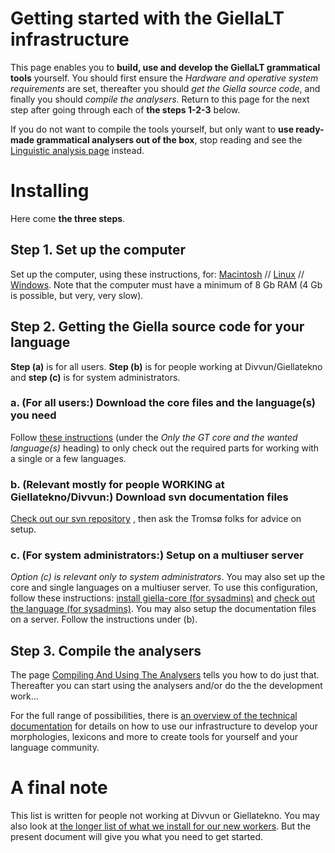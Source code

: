 # Getting started with the GiellaLT infrastructure

This page enables you to **build, use and develop the GiellaLT grammatical tools** yourself. You should first ensure the *Hardware and operative system requirements* are set, thereafter you should *get the Giella source code*, and finally you should *compile the analysers*. Return to this page for the next step after going through each of **the steps 1-2-3** below.

If you do not want to compile the tools yourself, but only want to **use ready-made grammatical analysers out of the box**, stop reading and see the  [Linguistic analysis page](../ling/LinguisticAnalysis.html) instead. 

# Installing

Here come  **the three steps**.

## Step 1. Set up the computer

Set up the computer, using these instructions, for: [Macintosh](GettingStartedOnTheMac.md) // [Linux](GettingStartedOnLinux.md) // [Windows](GettingStartedOnWindows.md). Note that the computer must have a minimum of 8 Gb RAM (4 Gb is possible, but very, very slow). 


## Step 2. Getting the Giella source code for your language

**Step (a)** is for all users. **Step (b)** is for people working at Divvun/Giellatekno and **step (c)** is for system administrators.

### a. (For all users:) Download the core files and the language(s) you need 


Follow [these instructions](infraremake/GettingStartedWithTheNewInfra.md)
(under the *Only the GT core and the wanted language(s)* heading) to only
check out the required parts for working with a single or a few languages.


### b. (Relevant mostly for people WORKING at Giellatekno/Divvun:) Download svn documentation files 

[Check out our svn repository](../tools/docu-svn-user.md) , then ask the Tromsø folks for advice on setup.

### c. (For system administrators:) Setup on a multiuser server 
*Option (c) is relevant only to system administrators*. You may also set up the core and single languages on a multiuser server. To use this configuration, follow these instructions: [install giella-core (for sysadmins)](SettingUpAMultiuserServer.md) and [check out the language (for sysadmins)](GettingStartedOnAServer.md). You may also setup the documentation files on a server. Follow the instructions under (b). 


## Step 3. Compile the analysers


The page [Compiling And Using The Analysers](CompilingAndUsingTheAnalysers.md) 
tells you how to do just that. Thereafter you can start using the analysers and/or 
do the the development work…


For the full range of possibilities, there is 
[an overview of the technical documentation](Infrastructure.md) for details on how to use our
infrastructure to develop your morphologies, lexicons and more to create tools
for yourself and your language community.


# A final note


This list is written for people not working at Divvun or Giellatekno. You may
also look at [the longer list of what we install for our new workers](install-overview.md). But the present document will give you what you need to get started.
